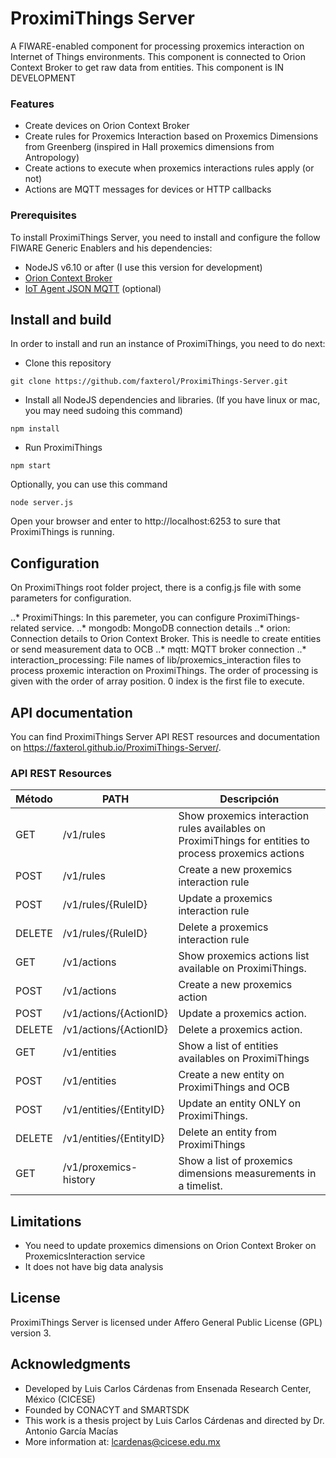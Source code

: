 # ProximiThings Server
A FIWARE-enabled component for processing proxemics interaction on Internet of Things environments. This component is connected to Orion Context Broker to get raw data from entities. This component is IN DEVELOPMENT

### Features
- Create devices on Orion Context Broker
- Create rules for Proxemics Interaction based on Proxemics Dimensions from Greenberg (inspired in Hall proxemics dimensions from Antropology)
- Create actions to execute when proxemics interactions rules apply  (or not) 
- Actions are MQTT messages for devices or HTTP callbacks

### Prerequisites

To install ProximiThings Server, you need to install and configure the follow FIWARE Generic Enablers and his dependencies: 
* NodeJS v6.10 or after (I use this version for development)
* [Orion Context Broker](https://github.com/telefonicaid/fiware-orion)
* [IoT Agent JSON MQTT](https://github.com/telefonicaid/iotagent-json) (optional)

## Install and build

In order to install and run an instance of ProximiThings, you need to do next: 

* Clone this repository
```
git clone https://github.com/faxterol/ProximiThings-Server.git
```
* Install all NodeJS dependencies and libraries. (If you have linux or mac, you may need sudoing this command)
```
npm install
```

* Run ProximiThings
```
npm start
```

Optionally, you can use this command
```
node server.js
```

Open your browser and enter to http://localhost:6253 to sure that ProximiThings is running.

## Configuration

On ProximiThings root folder project, there is a config.js file with some parameters for configuration.

..* ProximiThings: In this paremeter, you can configure ProximiThings-related service. 
..* mongodb: MongoDB connection details
..* orion: Connection details to Orion Context Broker. This is needle to create entities or send measurement data to OCB
..* mqtt: MQTT broker connection
..* interaction_processing: File names of lib/proxemics_interaction files to process proxemic interaction on ProximiThings. The order of processing is given with the order of array position. 0 index is the first file to execute. 

## API documentation   

You can find ProximiThings Server API REST resources and documentation on https://faxterol.github.io/ProximiThings-Server/. 

### API REST Resources

| Método | PATH                    | Descripción                                                                                                                            |
|--------|-------------------------|----------------------------------------------------------------------------------------------------------------------------------------|
| GET    | /v1/rules               |  Show proxemics interaction rules availables on ProximiThings for entities to process proxemics actions                   |
| POST   | /v1/rules               |  Create a new proxemics interaction rule                                                                                        |
| POST   | /v1/rules/{RuleID}      | Update a proxemics interaction rule                                                                                           |
| DELETE | /v1/rules/{RuleID}      | Delete a proxemics interaction rule                                                                                             |
| GET    | /v1/actions             | Show proxemics actions list available on ProximiThings.                                                                                            |
| POST   | /v1/actions             | Create a new proxemics action                                                                                                                  |
| POST   | /v1/actions/{ActionID}  | Update a proxemics action.                                                                    |
| DELETE | /v1/actions/{ActionID}  | Delete a proxemics action.                                                                      |
| GET    | /v1/entities            | Show a list of entities availables on ProximiThings                                                       |
| POST   | /v1/entities            | Create a new entity on ProximiThings and OCB                                                             |
| POST   | /v1/entities/{EntityID} | Update an entity ONLY on ProximiThings.                                                                |
| DELETE | /v1/entities/{EntityID} | Delete an entity from ProximiThings                                                                |
| GET    | /v1/proxemics-history   | Show a list of proxemics dimensions measurements in a timelist. |


## Limitations

- You need to update proxemics dimensions on Orion Context Broker on ProxemicsInteraction service
- It does not have big data analysis


## License

ProximiThings Server is licensed under Affero General Public License (GPL) version 3.

## Acknowledgments

* Developed by Luis Carlos Cárdenas from Ensenada Research Center, México (CICESE)
* Founded by CONACYT and SMARTSDK 
* This work is a thesis project by Luis Carlos Cárdenas and directed by Dr. Antonio García Macías
* More information at: lcardenas@cicese.edu.mx
